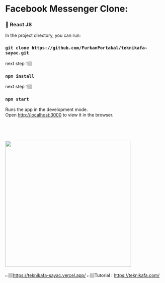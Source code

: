 # Facebook Messenger Clone:
### 🚀 React JS  
 
In the project directory, you can run:
### `git clone https://github.com/FurkanPortakal/teknikafa-sayac.git` 
next step 👇🏽
### `npm install` 
next step 👇🏽 
### `npm start`

Runs the app in the development mode.<br />
Open [http://localhost:3000](http://localhost:3000) to view it in the browser.


 <h1 align="left">
  <br>
  <img src="https://user-images.githubusercontent.com/56169582/96352760-a0ae0a80-10ce-11eb-8ed1-c63f7de5b9e3.png" height="400" width="auto">
  <br>
</h1>

 👉🏽https://teknikafa-sayac.vercel.app/
 👉🏽Tutorial : https://teknikafa.com/
